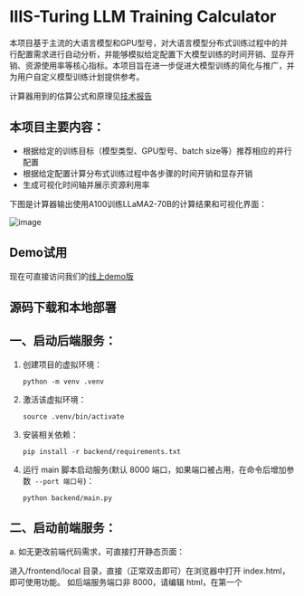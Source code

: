 # IIIS-Turing LLM Training Calculator

本项目基于主流的大语言模型和GPU型号，对大语言模型分布式训练过程中的并行配置需求进行自动分析，并能够模拟给定配置下大模型训练的时间开销、显存开销、资源使用率等核心指标。本项目旨在进一步促进大模型训练的简化与推广，并为用户自定义模型训练计划提供参考。

计算器用到的估算公式和原理见[技术报告](https://github.com/iiis-turing-llm/llm-training-calculator/blob/main/tech_report.pdf)



## 本项目主要内容：

- 根据给定的训练目标（模型类型、GPU型号、batch size等）推荐相应的并行配置
- 根据给定配置计算分布式训练过程中各步骤的时间开销和显存开销
- 生成可视化时间轴并展示资源利用率

下图是计算器输出使用A100训练LLaMA2-70B的计算结果和可视化界面：

![image](https://github.com/iiis-turing-llm/llm-training-calculator/blob/main/pics/UI.jpg)



## Demo试用

现在可直接访问我们的[线上demo版](https://lx.ainanjing.org.cn:12340/calculator/)



## 源码下载和本地部署

## 一、启动后端服务：

1. 创建项目的虚拟环境：

   `python -m venv .venv`

2. 激活该虚拟环境：

   `source .venv/bin/activate`

3. 安装相关依赖：

   `pip install -r backend/requirements.txt`

4. 运行 main 脚本启动服务(默认 8000 端口，如果端口被占用，在命令后增加参数` --port 端口号`)：

   `python backend/main.py`

## 二、启动前端服务：

a. 如无更改前端代码需求，可直接打开静态页面：

进入/frontend/local 目录，直接（正常双击即可）在浏览器中打开 index.html，即可使用功能。
如后端服务端口非 8000，请编辑 html，在第一个<script>中配置相应的端口，如：

```
window.service_base_url = "http://localhost:8001"
```

b. 如希望以开发模式打开前端服务：

1. 确保已安装 Node.js 等环境；

2. 进入/frontend 目录，安装依赖包(使用 npm 安装和启动也是可以的)：

   `yarn install`

3. 确认 Server 地址：

   `在src/utils/constant.ts中配置后端服务地址，默认为本地启动的localhost:8000`

4. 启动本地前端服务：

   `yarn start`

5. 浏览器中访问

   在浏览器中输入`localhost:8080`即可访问（端口如被占用，会自动分配其他端口，在启动日志中可见）

   

## Quick Start

### Guide mode

- 选择GPU和模型类型
- 决定优化技术和minibatch、microbatch大小
- 决定推荐配置流水线并行度、张量并行度、数据并行度
- 决定训练语料的总数和epoch数

根据应用指引填入所需的参数完成并行训练配置，计算器输出最终的时间开销、显存开销并展示时间轴

### Custom mode

- 下载excel模板工具
- 填写相关输入
- 定制计算公式
- 上传带有计算结果的模板文件

LLM training calculator将可视化训练时间轴

### Benchmark mode

- 下载并安装分布式训练框架（本项目使用Megatron进行benchmark测量）
```
cd benchmark
bash script/benchmark.sh install
```
- 修改examples下脚本参数以支持分布式训练
- 预处理数据集
```
bash script/benchmark.sh setup
```
- 开始测量
```
bash script/benchmark.sh train
```
- 上传训练完成后生成的模板文件benchmark.csv

LLM training calculator将根据指定iteration的trace信息可视化训练时间轴

### Comparison

计算器能够保存生成timeline的历史记录，在comparison界面选择任意数量的历史记录可以对已有训练方案进行比较：

![image](https://github.com/iiis-turing-llm/llm-training-calculator/blob/main/pics/UI2.jpg)

## FAQ



## 致谢

本项目由清华大学交叉信息研究院和图灵人工智能研究院共同开发，在此对相关研究开发人员表示感谢。

| System Design && Theoretical Analysis                        | UI Design && Development                                     | Testbed                                      |
| ------------------------------------------------------------ | ------------------------------------------------------------ | -------------------------------------------- |
| [Bohan Zhao](https://github.com/ZeBraHack0) <br />[Wei Xu](https://github.com/xuw)<br />[Limin Long](https://github.com/longlimin) | [Huanhuan Xu](https://github.com/tianlaixhh)<br />[Zhen Li]()<br />[Wenpeng Tang](https://github.com/tangwp123) | [Dong Yang](https://github.com/yangdongtmac) |

